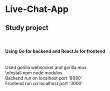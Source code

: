 # Live-Chat-App

<h2>Study project</h2><br><h4>Using Go for backend and ReactJs for frontend</h4><br>Used gorilla websocket and gorilla mux<br>\nInstall npm node modules<br>Backend run on localhost port '8080'<br>Frontend run on localhost port '3000'<br>
